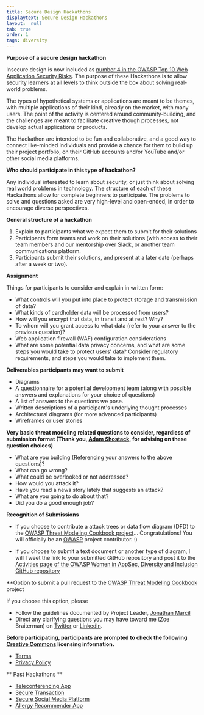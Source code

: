 ```yaml
---
title: Secure Design Hackathons
displaytext: Secure Design Hackathons
layout:  null
tab: true
order: 1
tags: diversity
---
```


**Purpose of a secure design hackathon**

Insecure design is now included as [number 4 in the OWASP Top 10 Web Application Security Risks](https://github.com/OWASP/Top10/blob/master/2021/docs/A04_2021-Insecure_Design.md).  The purpose of these Hackathons is to allow security learners at all levels to think outside the box about solving real-world problems. 

The types of hypothetical systems or applications are meant to be themes, with multiple applications of their kind, already on the market, with many users. The point of the activity is centered around community-building, and the challenges are meant to facilitate creative though processes, not develop actual applications or products.

The Hackathon are intended to be fun and collaborative, and a good way to connect like-minded individuals and provide a chance for them to build up their project portfolio, on their GitHub accounts and/or YouTube and/or other social media platforms. 


**Who should participate in this type of hackathon?**

Any individual interested to learn about security, or just think about solving real world problems in technology. The structure of each of these Hackathons allow for complete beginners to participate. The problems to solve and questions asked are very high-level and open-ended, in order to encourage diverse perspectives. 


**General structure of a hackathon**

1. Explain to participants what we expect them to submit for their solutions
2. Participants form teams and work on their solutions (with access to their team members and our mentorship over Slack, or another team communications platform.
3. Participants submit their solutions, and present at a later date (perhaps after a week or two). 


**Assignment**   

Things for participants to consider and explain in written form:

* What controls will you put into place to protect storage and transmission of data?
* What kinds of cardholder data will be processed from users?
* How will you encrypt that data, in transit and at rest? Why?
* To whom will you grant access to what data (refer to your answer to the previous question)?
* Web application firewall (WAF) configuration considerations
* What are some potential data privacy concerns, and what are some steps you would take to protect users’ data? Consider regulatory requirements, and steps you would take to implement them.


**Deliverables participants may want to submit**

* Diagrams 
* A questionnaire for a potential development team (along with possible answers and explanations for your choice of questions)
* A list of answers to the questions we pose. 
* Written descriptions of a participant's underlying thought processes
* Architectural diagrams (for more advanced participants)
* Wireframes or user stories 


**Very basic threat modeling related questions to consider, regardless of submission format (Thank you, [Adam Shostack](https://twitter.com/adamshostack), for advising on these question choices)**

* What are you building (Referencing your answers to the above questions)?
* What can go wrong?
* What could be overlooked or not addressed?
* How would you attack it?
* Have you read a news story lately that suggests an attack?
* What are you going to do about that?
* Did you do a good enough job?

**Recognition of Submissions**

* If you choose to contribute a attack trees or data flow diagram (DFD) to the [OWASP Threat Modeling Cookbook project](https://github.com/OWASP/threat-model-cookbook)... Congratulations! You will officially be an [OWASP](https://owasp.org) project contributor. :)

* If you choose to submit a text document or another type of diagram, I will Tweet the link to your submitted GitHub repository and post it to the [Activities page of the OWASP Women in AppSec, Diversity and Inclusion GitHub repository](https://github.com/OWASP/www-committee-wia/blob/master/tab_activities.md)



**Option to submit a pull request to the [OWASP Threat Modeling Cookbook](https://github.com/OWASP/threat-model-cookbook) project

If you choose this option, please

* Follow the guidelines documented by Project Leader, [Jonathan Marcil](https://twitter.com/jonathanmarcil)
* Direct any clarifying questions you may have toward me (Zoe Braiterman) on [Twitter](https://twitter.com/zbraiterman) or [LinkedIn](https://www.linkedin.com/in/zoebraiterman/).


**Before participating, participants are prompted to check the following [Creative Commons](https://creativecommons.org) licensing information.**

* [Terms](https://creativecommons.org/terms/)
* [Privacy Policy](https://creativecommons.org/privacy/)


** Past Hackathons **

* [Teleconferencing App](/secure-teleconferencing-app.md)
* [Secure Transaction](/secure-transaction.md)
* [Secure Social Media Platform](/secure-social-media-platform.md)
* [Allergy Recommender App](/allergy-recommender-app-security.md)


